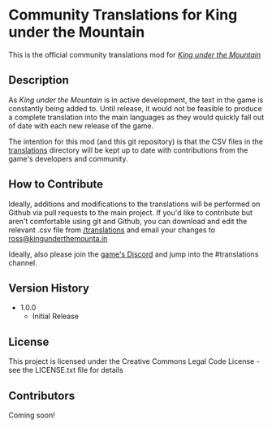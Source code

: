# Community Translations for King under the Mountain

This is the official community translations mod for [_King under the Mountain_](http://kingunderthemounta.in)

## Description

As _King under the Mountain_ is in active development, the text in the game is 
constantly being added to. Until release, it would not be feasible to produce 
a complete translation into the main languages as they would quickly fall out of date 
with each new release of the game.

The intention for this mod (and this git repository) is that the CSV files 
in the [translations](./translations) directory will be kept up to date with contributions from
the game's developers and community. 

## How to Contribute

Ideally, additions and modifications to the translations will be performed on Github
via pull requests to the main project. If you'd like to contribute but aren't comfortable 
using git and Github, you can download and edit the relevant .csv file from [/translations](./translations)
and email your changes to ross@kingunderthemounta.in

Ideally, also please join the [game's Discord](https://discord.gg/qF2S3tf) and jump into the #translations channel.


## Version History

* 1.0.0
    * Initial Release

## License

This project is licensed under the Creative Commons Legal Code License - see the LICENSE.txt file for details

## Contributors

Coming soon!
